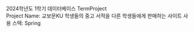 2024학년도 1학기 데이터베이스 TermProject <br>
Project Name: 교보문KU
학생들의 중고 서적을 다른 학생들에게 판매하는 사이트
사용 스택: Spring
 
